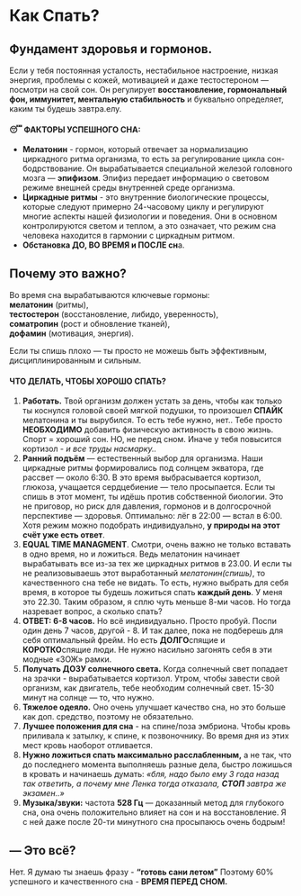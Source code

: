 # Как Спать?

## Фундамент здоровья и гормонов.

Если у тебя постоянная усталость, нестабильное настроение, низкая энергия, проблемы с кожей, мотивацией и даже тестостероном — посмотри на свой сон. Он регулирует **восстановление, гормональный фон, иммунитет, ментальную стабильность** и буквально определяет, каким ты будешь завтра.елу.

#### 😴 ФАКТОРЫ УСПЕШНОГО СНА:

* **Мелатонин** - гормон, который отвечает за нормализацию циркадного ритма организма, то есть за регулирование цикла сон-бодрствование. Он вырабатывается специальной железой головного мозга — **эпифизом**. Эпифиз передает информацию о световом режиме внешней среды внутренней среде организма.
* **Циркадные ритмы** - это внутренние биологические процессы, которые следуют примерно 24-часовому циклу и регулируют многие аспекты нашей физиологии и поведения. Они в основном контролируются светом и теплом, а это означает, что режим сна человека находится в гармонии с циркадным ритмом.
* **Обстановка ДО, ВО ВРЕМЯ и ПОСЛЕ сн**а.

## Почему это важно?

Во время сна вырабатываются ключевые гормоны:\
**мелатонин** (ритмы),\
**тестостерон** (восстановление, либидо, уверенность),\
**соматропин** (рост и обновление тканей),\
**дофамин** (мотивация, энергия).

Если ты спишь плохо — ты просто не можешь быть эффективным, дисциплинированным и сильным.

#### ЧТО ДЕЛАТЬ, ЧТОБЫ ХОРОШО СПАТЬ?

1. **Работать.** Твой организм должен устать за день, чтобы как только ты коснулся головой своей мягкой подушки, то произошел **СПАЙК** мелатонина и ты вырубился. То есть тебе нужно, нет.. Тебе просто **НЕОБХОДИМО** добавить физическую активность в свою жизнь. Спорт = хороший сон. НО, не перед сном. Иначе у тебя повысится кортизол - _и все труды насмарку.._
2. **Ранний подъём** — естественный выбор для организма. Наши циркадные ритмы формировались под солнцем экватора, где рассвет — около 6:30. В это время выбрасывается кортизол, глюкоза, учащается сердцебиение — тело просыпается. Если ты спишь в этот момент, ты идёшь против собственной биологии. Это не приговор, но риск для давления, гормонов и в долгосрочной перспективе — здоровья. Оптимально: лёг в 22:00 — встал в 6:00. Хотя режим можно подобрать индивидуально, **у природы на этот счёт уже есть ответ**.
3. **EQUAL TIME MANAGMENT**. Смотри, очень важно не только вставать в одно время, но и ложиться. Ведь мелатонин начинает вырабатывать все из-за тех же циркадных ритмов в 23.00. И если ты не реализовываешь этот выработанный _мелатонин(спишь)_, то качественного сна тебе не видать. То есть, нужно выбрать для себя время, в которое ты будешь ложиться спать **каждый день**. У меня это 22.30. Таким образом, я сплю чуть меньше 8-ми часов. Но тогда назревает вопрос, а сколько спать?
4. **ОТВЕТ: 6-8 часов.** Но всё индивидуально. Просто пробуй. Поспи один день 7 часов, другой - 8. И так далее, пока не подберешь для себя оптимальный фрейм. Но есть **ДОЛГО**спящие и **КОРОТКО**спящие люди. Не нужно насильно загонять себя в эти модные «ЗОЖ» рамки.
5. **Получать ДОЗУ солнечного света.** Когда солнечный свет попадает на зрачки - вырабатывается кортизол. Утром, чтобы завести свой организм, как двигатель, тебе необходим солнечный свет. 15-30 минут на солнце — то, что нужно.
6. **Тяжелое одеяло.** Оно очень улучшает качество сна, но это больше как доп. средство, поэтому не обязательно.
7. **Лучшее положения для сна** - на спине/поза эмбриона. Чтобы кровь приливала к затылку, к спине, к позвоночнику. Во время дня из этих мест кровь наоборот отливается.
8. **Нужно ложиться спать максимально расслабленным,** а не так, что до последнего момента выполняешь разные дела, быстро ложишься в кровать и начинаешь думать: _«бля, надо было ему 3 года назад так ответить, а почему мне Ленка тогда отказала, **СТОП** завтра же экзамен..»_
9. **Музыка/звуки:** частота **528 Гц** — доказанный метод для глубокого сна, она очень положительно влияет на сон и на восстановление. Я с ней даже после 20-ти минутного сна просыпаюсь очень бодрым!

## — Это всё?

Нет. Я думаю ты знаешь фразу - **“готовь сани летом”** Поэтому 60% успешного и качественного сна - **ВРЕМЯ ПЕРЕД СНОМ.**
